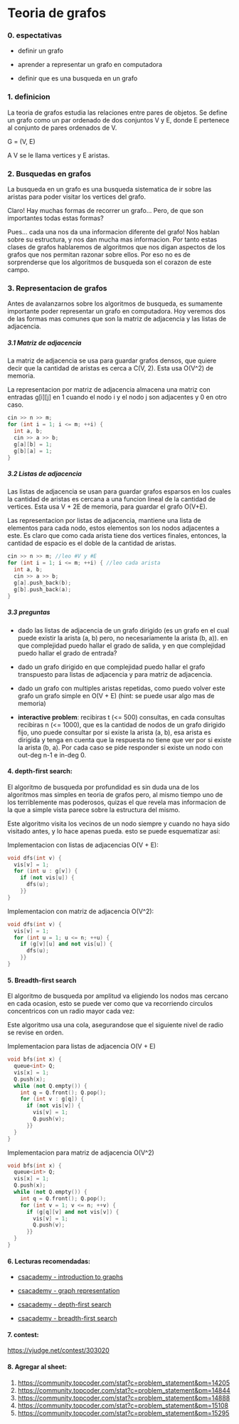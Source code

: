 # Teoria de grafos

### 0. espectativas

- definir un grafo

- aprender a representar un grafo en computadora

- definir que es una busqueda en un grafo


### 1. definicion

La teoria de grafos estudia las relaciones entre
pares de objetos. Se define un grafo como un par
ordenado de dos conjuntos V y E, donde E pertenece al conjunto de pares ordenados de V.

G = (V, E)

A V se le llama vertices y E aristas. 

### 2. Busquedas en grafos

La busqueda en un grafo es una busqueda sistematica de ir sobre las aristas para 
poder visitar los vertices del grafo.

Claro! Hay muchas formas de recorrer un grafo... Pero, de que son importantes todas estas formas? 

Pues... cada una nos da una informacion diferente del grafo! Nos hablan sobre su estructura, y nos
dan mucha mas informacion. Por tanto estas clases de grafos hablaremos de algoritmos que nos digan aspectos de los grafos que nos permitan razonar sobre ellos. Por eso no es de sorprenderse que los algoritmos de busqueda son el corazon de este campo.


### 3. Representacion de grafos

Antes de avalanzarnos sobre los algoritmos de busqueda, es sumamente importante poder representar un grafo en computadora. Hoy veremos dos de las formas mas comunes que son la matriz de adjacencia y las listas de adjacencia.


##### 3.1 Matriz de adjacencia

La matriz de adjacencia se usa para guardar grafos densos, que quiere decir que la cantidad de aristas es cerca a C(V, 2). Esta usa O(V^2)
de memoria.

La representacion por matriz de adjacencia almacena una matriz con entradas g[i][j] en 1 cuando el nodo
i y el nodo j son adjacentes y 0 en otro caso.

```cpp
cin >> n >> m;
for (int i = 1; i <= m; ++i) {
  int a, b;
  cin >> a >> b;
  g[a][b] = 1;
  g[b][a] = 1;
}
```

##### 3.2 Listas de adjacencia

Las listas de adjacencia se usan para guardar grafos esparsos en los cuales la cantidad de aristas es cercana a una funcion lineal de la cantidad de vertices. Esta usa V + 2E de memoria,
para guardar el grafo O(V+E).

Las representacion por listas de adjacencia,
mantiene una lista de elementos para cada nodo, estos elementos son los nodos adjacentes a este.
Es claro que como cada arista tiene dos vertices
finales, entonces, la cantidad de espacio es el doble de la cantidad de aristas.

```cpp
cin >> n >> m; //leo #V y #E
for (int i = 1; i <= m; ++i) { //leo cada arista
  int a, b;
  cin >> a >> b;
  g[a].push_back(b);
  g[b].push_back(a);
}
``` 

##### 3.3 preguntas

- dado las listas de adjacencia de un grafo dirigido (es un grafo
en el cual puede existir la arista (a, b) pero, no necesariamente
la arista (b, a)). en que complejidad puedo hallar el grado de salida,
y en que complejidad puedo hallar el grado de entrada?

- dado un grafo dirigido en que complejidad puedo hallar el grafo transpuesto
para listas de adjacencia y para matriz de adjacencia.

- dado un grafo con multiples aristas repetidas, como puedo volver
este grafo un grafo simple en O(V + E) (hint: se puede usar algo mas de memoria)

- **interactive problem**: recibiras t (<= 500) consultas, en cada
consultas recibiras n (<= 1000), que es la cantidad de nodos de un 
grafo dirigido fijo, uno puede consultar por si existe la arista (a, b),
esa arista es dirigida y tenga en cuenta que la respuesta no tiene
que ver por si existe la arista (b, a). Por cada caso se pide
responder si existe un nodo con out-deg n-1 e in-deg 0.


#### 4. depth-first search:

El algoritmo de busqueda por profundidad es sin duda una de los algoritmos
mas simples en teoria de grafos pero, al mismo tiempo uno de los terriblemente
mas poderosos, quizas el que revela mas informacion de la que a simple vista
parece sobre la estructura del mismo. 

Este algoritmo visita los vecinos de un nodo siempre y cuando no haya sido visitado
antes, y lo hace apenas pueda. esto se puede esquematizar asi:

Implementacion con listas de adjacencias O(V + E):

```cpp 
void dfs(int v) {
  vis[v] = 1;
  for (int u : g[v]) {
    if (not vis[u]) {
      dfs(u);
    }}
}
```

Implementacion con matriz de adjacencia O(V^2):

```cpp 
void dfs(int v) {
  vis[v] = 1;
  for (int u = 1; u <= n; ++u) {
    if (g[v][u] and not vis[u]) {
      dfs(u);
    }}
}
```

#### 5. Breadth-first search

El algoritmo de busqueda por amplitud va eligiendo los nodos
mas cercano en cada ocasion, esto se puede ver como que va recorriendo
circulos concentricos con un radio mayor cada vez:

Este algoritmo usa una cola, asegurandose que el siguiente
nivel de radio se revise en orden.

Implementacion para listas de adjacencia O(V + E)
```cpp
void bfs(int x) {
  queue<int> Q;
  vis[x] = 1;
  Q.push(x);
  while (not Q.empty()) {
    int q = Q.front(); Q.pop();
    for (int v : g[q]) {
      if (not vis[v]) {
        vis[v] = 1;
        Q.push(v);
      }}
  }
}
```

Implementacion para matriz de adjacencia O(V^2)
```cpp
void bfs(int x) {
  queue<int> Q;
  vis[x] = 1;
  Q.push(x);
  while (not Q.empty()) {
    int q = Q.front(); Q.pop();
    for (int v = 1; v <= n; ++v) {
      if (g[q][v] and not vis[v]) {
        vis[v] = 1;
        Q.push(v);
      }}
  }
}
```


#### 6. Lecturas recomendadas:

- [csacademy - introduction to graphs](https://csacademy.com/lesson/introduction_to_graphs/)

- [csacademy - graph representation](https://csacademy.com/lesson/graph_representation/)

- [csacademy - depth-first search](https://csacademy.com/lesson/depth_first_search/)

- [csacademy - breadth-first search](https://csacademy.com/lesson/breadth_first_search/)

#### 7. contest:

https://vjudge.net/contest/303020

#### 8. Agregar al sheet:

1. https://community.topcoder.com/stat?c=problem_statement&pm=14205
2. https://community.topcoder.com/stat?c=problem_statement&pm=14844
3. https://community.topcoder.com/stat?c=problem_statement&pm=14888
4. https://community.topcoder.com/stat?c=problem_statement&pm=15108
5. https://community.topcoder.com/stat?c=problem_statement&pm=15295
